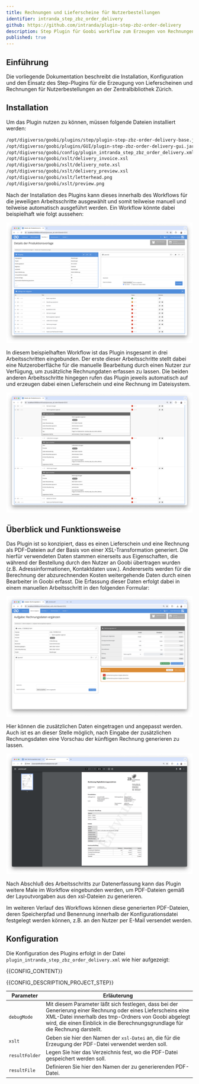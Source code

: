 ```yaml
---
title: Rechnungen und Lieferscheine für Nutzerbestellungen
identifier: intranda_step_zbz_order_delivery
github: https://github.com/intranda/plugin-step-zbz-order-delivery
description: Step Plugin für Goobi workflow zum Erzeugen von Rechnungen und Lieferscheinen für Nutzerbestellungen an der ZB Zürich
published: true
---
```


## Einführung
Die vorliegende Dokumentation beschreibt die Installation, Konfiguration und den Einsatz des Step-Plugins für die Erzeugung von Lieferscheinen und Rechnungen für Nutzerbestellungen an der Zentralbibliothek Zürich.

## Installation
Um das Plugin nutzen zu können, müssen folgende Dateien installiert werden:

```bash
/opt/digiverso/goobi/plugins/step/plugin-step-zbz-order-delivery-base.jar
/opt/digiverso/goobi/plugins/GUI/plugin-step-zbz-order-delivery-gui.jar
/opt/digiverso/goobi/config/plugin_intranda_step_zbz_order_delivery.xml
/opt/digiverso/goobi/xslt/delivery_invoice.xsl
/opt/digiverso/goobi/xslt/delivery_note.xsl
/opt/digiverso/goobi/xslt/delivery_preview.xsl
/opt/digiverso/goobi/xslt/letterhead.png
/opt/digiverso/goobi/xslt/preview.png
```

Nach der Installation des Plugins kann dieses innerhalb des Workflows für die jeweiligen Arbeitsschritte ausgewählt und somit teilweise manuell und teilweise automatisch ausgeführt werden. Ein Workflow könnte dabei beispielhaft wie folgt aussehen:

![Beispielhafter Aufbau eines Workflows](screen1_de.png)

In diesem beispielhaften Workflow ist das Plugin insgesamt in drei Arbeitsschritten eingebunden. Der erste dieser Arbeitsschritte stellt dabei eine Nutzeroberfläche für die manuelle Bearbeitung durch einen Nutzer zur Verfügung, um zusätzliche Rechnungdaten erfassen zu lassen. Die beiden anderen Arbeitsschritte hingegen rufen das Plugin jeweils automatisch auf und erzeugen dabei einen Lieferschein und eine Rechnung im Dateisystem.

![Konfiguration des Plugins innerhalb von drei Arbeitsschritten des Workflows](screen2_de.png)


## Überblick und Funktionsweise
Das Plugin ist so konzipiert, dass es einen Lieferschein und eine Rechnung als PDF-Dateien auf der Basis von einer XSL-Transformation generiert. Die hierfür verwendeten Daten stammen einerseits aus Eigenschaften, die während der Bestellung durch den Nutzer an Goobi übertragen wurden (z.B. Adressinformationen, Kontaktdaten usw.). Andererseits werden für die Berechnung der abzurechnenden Kosten weitergehende Daten durch einen Bearbeiter in Goobi erfasst. Die Erfassung dieser Daten erfolgt dabei in einem manuellen Arbeitsschritt in den folgenden Formular:

![Nutzeroberfläche zur Erfassung von zusätzlichen Rechnungsdaten](screen3_de.png)

Hier können die zusätzlichen Daten eingetragen und angepasst werden. Auch ist es an dieser Stelle möglich, nach Eingabe der zusätzlichen Rechnungsdaten eine Vorschau der künftigen Rechnung generieren zu lassen.

![Vorschau der Rechnung nach Erfassung der Rechnungsdaten](screen4_de.png)

Nach Abschluß des Arbeitsschritts zur Datenerfassung kann das Plugin weitere Male im Workflow eingebunden werden, um PDF-Dateien gemäß der Layoutvorgaben aus den xsl-Dateien zu generieren.

Im weiteren Verlauf des Workflows können diese generierten PDF-Dateien, deren Speicherpfad und Benennung innerhalb der Konfigurationsdatei festgelegt werden können, z.B. an den Nutzer per E-Mail versendet werden.

## Konfiguration
Die Konfiguration des Plugins erfolgt in der Datei `plugin_intranda_step_zbz_order_delivery.xml` wie hier aufgezeigt:

{{CONFIG_CONTENT}}

{{CONFIG_DESCRIPTION_PROJECT_STEP}}

Parameter         | Erläuterung
------------------|----------------------------------------
`debugMode`       | Mit diesem Parameter läßt sich festlegen, dass bei der Generierung einer Rechnung oder eines Lieferscheins eine XML-Datei innerhalb des tmp-Ordners von Goobi abgelegt wird, die einen Einblick in die Berechnungsgrundlage für die Rechnung darstellt.
`xslt`            | Geben sie hier den Namen der `xsl-Datei` an, die für die Erzeugung der PDF-Datei verwendet werden soll.
`resultFolder`    | Legen Sie hier das Verzeichnis fest, wo die PDF-Datei gespeichert werden soll.
`resultFile`      | Definieren Sie hier den Namen der zu generierenden PDF-Datei.

